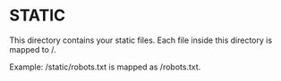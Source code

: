 # STATIC

This directory contains your static files.
Each file inside this directory is mapped to /.

Example: /static/robots.txt is mapped as /robots.txt.
